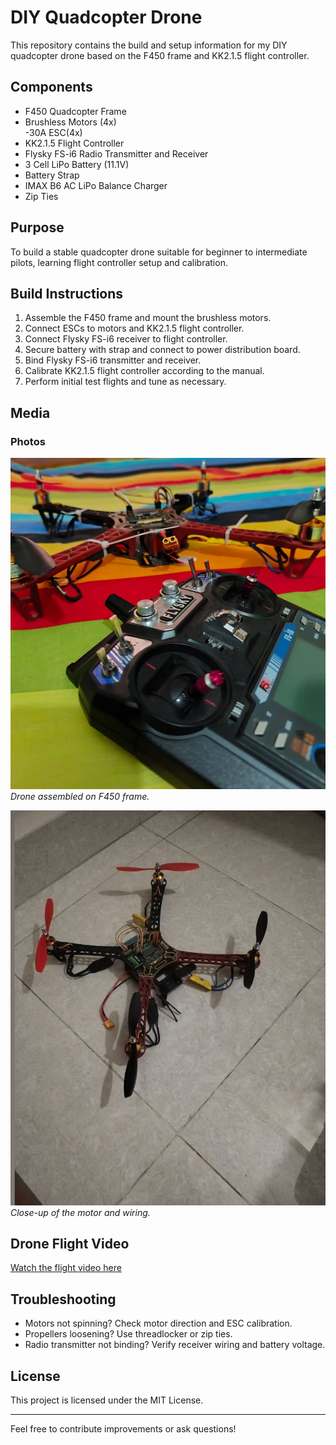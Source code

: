 # DIY  Quadcopter Drone


This repository contains the build and setup information for my DIY quadcopter drone based on the F450 frame and KK2.1.5 flight controller.

## Components

- F450 Quadcopter Frame  
- Brushless Motors (4x)  
-30A ESC(4x)
- KK2.1.5 Flight Controller  
- Flysky FS-i6 Radio Transmitter and Receiver  
- 3 Cell LiPo Battery (11.1V)  
- Battery Strap  
- IMAX B6 AC LiPo Balance Charger  
- Zip Ties  

## Purpose

To build a stable quadcopter drone suitable for beginner to intermediate pilots, learning flight controller setup and calibration.

## Build Instructions

1. Assemble the F450 frame and mount the brushless motors.  
2. Connect ESCs to motors and KK2.1.5 flight controller.  
3. Connect Flysky FS-i6 receiver to flight controller.  
4. Secure battery with strap and connect to power distribution board.  
5. Bind Flysky FS-i6 transmitter and receiver.  
6. Calibrate KK2.1.5 flight controller according to the manual.  
7. Perform initial test flights and tune as necessary.

## Media

### Photos

![Drone top view](./drone1.jpg)  
*Drone assembled on F450 frame.*

![Drone side view](./drone2.jpg)  
*Close-up of the motor and wiring.*



## Drone Flight Video

[Watch the flight video here](./drone3.mp4)




## Troubleshooting

- Motors not spinning? Check motor direction and ESC calibration.  
- Propellers loosening? Use threadlocker or zip ties.  
- Radio transmitter not binding? Verify receiver wiring and battery voltage.

## License

This project is licensed under the MIT License.

---

Feel free to contribute improvements or ask questions!

